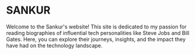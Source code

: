 # SANKUR
Welcome to the Sankur's website! This site is dedicated to my passion for reading biographies of influential tech personalities like Steve Jobs and Bill Gates. Here, you can explore their journeys, insights, and the impact they have had on the technology landscape.
